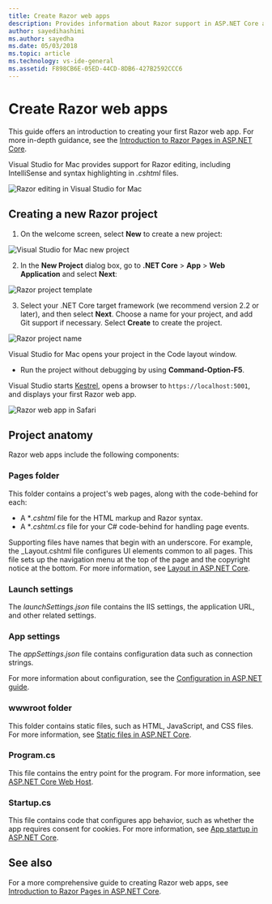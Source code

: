 ```yaml
---
title: Create Razor web apps
description: Provides information about Razor support in ASP.NET Core apps in Visual Studio for Mac.
author: sayedihashimi
ms.author: sayedha
ms.date: 05/03/2018
ms.topic: article
ms.technology: vs-ide-general
ms.assetid: F898CB6E-05ED-44CD-8DB6-427B2592CCC6
---
```


# Create Razor web apps

This guide offers an introduction to creating your first Razor web app. For more in-depth guidance, see the [Introduction to Razor Pages in ASP.NET Core](/aspnet/core/razor-pages/index).

Visual Studio for Mac provides support for Razor editing, including IntelliSense and syntax highlighting in *.cshtml* files.

![Razor editing in Visual Studio for Mac](media/razor-editor.png)

## Creating a new Razor project

1. On the welcome screen, select **New** to create a new project:

![Visual Studio for Mac new project](media/razor-new.png)

2. In the **New Project** dialog box, go to **.NET Core** > **App** > **Web Application** and select **Next**:

![Razor project template](media/razor-new-project1.png)

3. Select your .NET Core target framework (we recommend version 2.2 or later), and then select **Next**. Choose a name for your project, and add Git support if necessary. Select **Create** to create the project.

![Razor project name](media/razor-new-project2.png)

Visual Studio for Mac opens your project in the Code layout window.

* Run the project without debugging by using **Command-Option-F5**.

Visual Studio starts [Kestrel](https://docs.microsoft.com/aspnet/core/fundamentals/servers/kestrel), opens a browser to `https://localhost:5001`, and displays your first Razor web app.

![Razor web app in Safari](media/razor-webapp.png)

## Project anatomy

Razor web apps include the following components:

### Pages folder

This folder contains a project's web pages, along with the code-behind for each:
* A **.cshtml* file for the HTML markup and Razor syntax.
* A **.cshtml.cs* file for your C# code-behind for handling page events.

Supporting files have names that begin with an underscore. For example, the _Layout.cshtml file configures UI elements common to all pages. This file sets up the navigation menu at the top of the page and the copyright notice at the bottom. For more information, see [Layout in ASP.NET Core](https://docs.microsoft.com/aspnet/core/mvc/views/layout).

### Launch settings

The *launchSettings.json* file contains the IIS settings, the application URL, and other related settings.

### App settings

The *appSettings.json* file contains configuration data such as connection strings.

For more information about configuration, see the [Configuration in ASP.NET guide](https://docs.microsoft.com/aspnet/core/fundamentals/configuration/index).

### wwwroot folder

This folder contains static files, such as HTML, JavaScript, and CSS files. For more information, see [Static files in ASP.NET Core](https://docs.microsoft.com/aspnet/core/fundamentals/static-files).

### Program.cs

This file contains the entry point for the program. For more information, see [ASP.NET Core Web Host](https://docs.microsoft.com/aspnet/core/fundamentals/host/web-host).

### Startup.cs

This file contains code that configures app behavior, such as whether the app requires consent for cookies. For more information, see [App startup in ASP.NET Core](https://docs.microsoft.com/aspnet/core/fundamentals/startup).

## See also

For a more comprehensive guide to creating Razor web apps, see [Introduction to Razor Pages in ASP.NET Core](https://docs.microsoft.com/aspnet/core/razor-pages/index).
